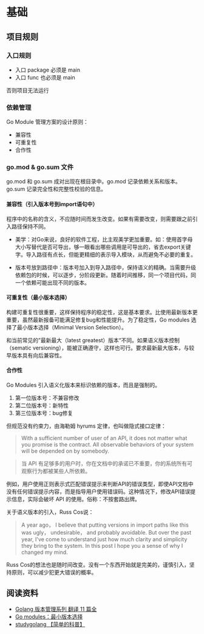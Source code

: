 # 基础

## 项目规则

### 入口规则

- 入口 package 必须是 main
- 入口 func 也必须是 main

否则项目无法运行

### 依赖管理

Go Module 管理方案的设计原则：

- 兼容性
- 可重复性
- 合作性

### go.mod & go.sum 文件

go.mod 和 go.sum 成对出现在根目录中。go.mod 记录依赖关系和版本。go.sum 记录完全性和完整性校验的信息。

#### 兼容性（引入版本号到import语句中）

程序中的名称的含义，不应随时间而发生改变。如果有需要改变，则需要跟之前引入路径保持不同。

- 美学：对Go来说，良好的软件工程，比主观美学更加重要。如：使用首字母大小写替代是否可导出，够一眼看出哪些调用是可导出的，省去export关键字。导入路径有点长，但能更精细的表示导入模块，从而避免不必要的重复。

- 版本号放到路径中：版本号加入到导入路径中，保持语义的精确。当需要升级依赖包的时候，可以逐步，分阶段更新。随着时间推移，同一个项目代码，同一个依赖可能出现不同的版本。

#### 可重复性（最小版本选择）

构建可重复性很重要，这样保持程序的稳定性，这是基本要求。比使用最新版本更重要，虽然最新报备可能满足修复bug和性能提升。为了稳定性，Go modules 选择了最小版本选择（Minimal Version Selection）。

和当前常见的”最新最大（latest greatest）版本“不同。如果语义版本控制（sematic versioning），能被正确遵守，这样也可行。要求最新最大版本，与较早版本具有向后兼容性。

#### 合作性

Go Modules 引入语义化版本来标识依赖的版本，而且是强制的。

1. 第一位版本号：不兼容修改
2. 第二位版本号：新特性
3. 第三位版本号：bug修复

但规范没有约束力，由海勒姆 hyrums 定律，也叫做隐式接口定律：

> With a sufficient number of user of an API, it does not matter what you promise is the contract. All observable behaviors of your system will be depended on by somebody.

> 当 API 有足够多的用户时，你在文档中的承诺已不重要，你的系统所有可观察行为都被某些人所依赖。

例如，用户使用正则表示式匹配错误提示来判断API的错误类型，即使API文档中没有任何错误提示内容，而是指导用户使用错误码。这种情况下，修改API错误提示信息，实际会破坏 API 的使用。俗称：不按套路出牌。

关于语义版本的引入，Russ Cos说：

> A year ago， I believe that putting versions in import paths like this was ugly， undesirable， and probably avoidable. But over the past year, I've come to understand just how much clarity and simplicity they bring to the system. In this post I hope you a sense of why I changed my mind.

Russ Cos的想法也是随时间改变。没有一个东西开始就是完美的，谨慎引入，坚持原则，可以减少犯更大错误的概率。

## 阅读资料

- [Golang 版本管理系列 翻译 11 篇全](https://github.com/vikyd/note/tree/master/go_and_versioning)
- [Go modules：最小版本选择](https://tonybai.com/2019/12/21/go-modules-minimal-version-selection/)
- [studygolang 【简单的科普】](https://polarisxu.studygolang.com/page/2/)
